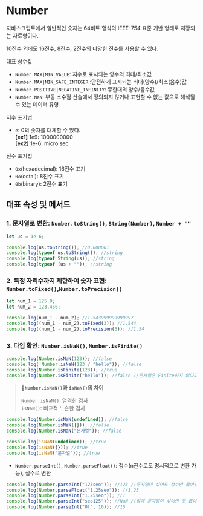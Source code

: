 # Number

자바스크립트에서 일반적인 숫자는 64비트 형식의 IEEE-754 표준 기반 형태로 저장되는 자료형이다.

10진수 외에도 16진수, 8진수, 2진수의 다양한 진수를 사용할 수 있다.

대표 상수값

- `Number.MAX|MIN_VALUE`: 지수로 표시되는 양수의 최대/최소값
- `Number.MAX|MIN_SAFE_INTEGER` :안전하게 표시되는 최대(양수)/최소(음수)값
- `Number.POSITIVE|NEGATIVE_INFINITY`: 무한대의 양수/음수값
- `Number.NaN`: 부동 소수점 산술에서 정의되지 않거나 표현할 수 없는 값으로 해석될 수 있는 데이터 유형

지수 표기법

- `e`: 0의 숫자를 대체할 수 있다.  
  **[ex1]** 1e9: 1000000000  
  **[ex2]** 1e-6: micro sec

진수 표기법

- `0x`(hexadecimal): 16진수 표기
- `0o`(octal): 8진수 표기
- `0b`(binary): 2진수 표기

## 대표 속성 및 메서드

### 1. 문자열로 변환: `Number.toString()`, `String(Number)`, `Number + ""`

```javascript
let us = 1e-6;

console.log(us.toString()); //0.000001
console.log(typeof us.toString()); //string
console.log(typeof String(us)); //string
console.log(typeof (us + "")); //string
```

### 2. 특정 자리수까지 제한하여 숫자 표현: `Number.toFixed()`,`Number.toPrecision()`

```javascript
let num_1 = 125.0;
let num_2 = 123.456;

console.log(num_1 - num_2); //1.543999999999997
console.log((num_1 - num_2).toFixed(3)); //1.544
console.log((num_1 - num_2).toPrecision(3)); //1.54
```

### 3. 타입 확인: `Number.isNaN()`, `Number.isFinite()`

```javascript
console.log(Number.isNaN(123)); //false
console.log(!Number.isNaN(123 / "hello")); //false
console.log(Number.isFinite(123)); //true
console.log(Number.isFinite("hello")); //false //문자열은 Finite하지 않다고 본다.
```

> **📌`Number.isNaN()`과 `isNaN()`의 차이**
>
> `Number.isNaN()`: 엄격한 검사  
> `isNaN()`: 비교적 느슨한 검사

```javascript
console.log(Number.isNaN(undefined)); //false
console.log(Number.isNaN({})); //false
console.log(Number.isNaN("문자열")); //false

console.log(isNaN(undefined)); //true
console.log(isNaN({})); //true
console.log(isNaN("문자열")); //true
```

- `Number.parseInt()`, `Number.parseFloat()`: 정수(n진수로도 명시적으로 변환 가능), 실수로 변환

```javascript
console.log(Number.parseInt("123seo")); //123 //문자열이 섞여도 정수만 뽑아낸다.
console.log(Number.parseFloat("1.25seo")); //1.25
console.log(Number.parseInt("1.25seo")); //1
console.log(Number.parseInt("seo125")); //NaN //앞에 문자열이 섞이면 못 뽑아낸다.
console.log(Number.parseInt("0f", 16)); //15
```
